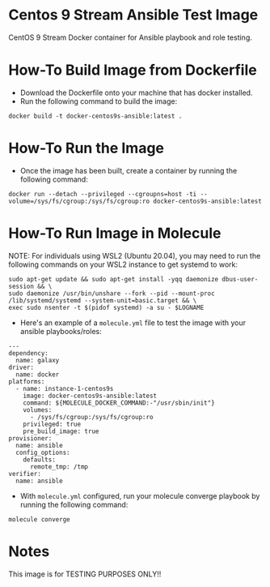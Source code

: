 # Centos 9 Stream Ansible Test Image
CentOS 9 Stream Docker container for Ansible playbook and role testing.

# How-To Build Image from Dockerfile
* Download the Dockerfile onto your machine that has docker installed. 
* Run the following command to build the image:
```
docker build -t docker-centos9s-ansible:latest .
```

# How-To Run the Image
* Once the image has been built, create a container by running the following command:
```
docker run --detach --privileged --cgroupns=host -ti --volume=/sys/fs/cgroup:/sys/fs/cgroup:ro docker-centos9s-ansible:latest
```

# How-To Run Image in Molecule

NOTE: For individuals using WSL2 (Ubuntu 20.04), you may need to run the following commands on your WSL2 instance to get systemd to work:

```
sudo apt-get update && sudo apt-get install -yqq daemonize dbus-user-session && \
sudo daemonize /usr/bin/unshare --fork --pid --mount-proc /lib/systemd/systemd --system-unit=basic.target && \
exec sudo nsenter -t $(pidof systemd) -a su - $LOGNAME
```

* Here's an example of a `molecule.yml` file to test the image with your ansible playbooks/roles:
```
---
dependency:
  name: galaxy
driver:
  name: docker
platforms:
  - name: instance-1-centos9s
    image: docker-centos9s-ansible:latest
    command: ${MOLECULE_DOCKER_COMMAND:-"/usr/sbin/init"}
    volumes:
      - /sys/fs/cgroup:/sys/fs/cgroup:ro
    privileged: true
    pre_build_image: true
provisioner:
  name: ansible
  config_options:
    defaults:
      remote_tmp: /tmp
verifier:
  name: ansible
```

* With `molecule.yml` configured, run your molecule converge playbook by running the following command:
```
molecule converge
```

# Notes
This image is for TESTING PURPOSES ONLY!!

